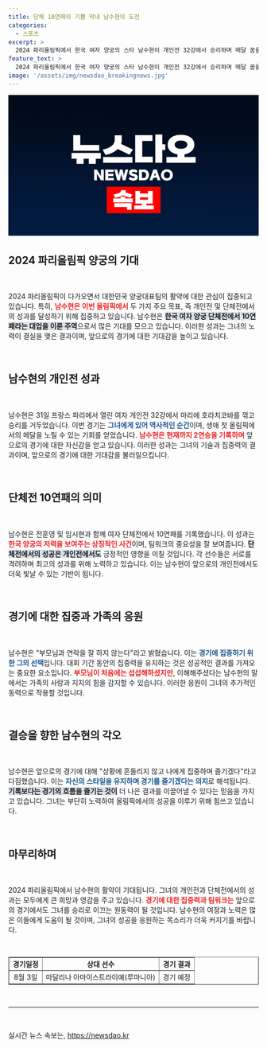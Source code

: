 ```yaml
---
title: 단체 10연패의 기쁨 막내 남수현의 도전
categories:
  - 스포츠
excerpt: >
  2024 파리올림픽에서 한국 여자 양궁의 스타 남수현이 개인전 32강에서 승리하며 메달 꿈을 이어갔다. 여자 단체전 10연패 달성 후에도 변치 않는 집중력으로 혼자서도 최선을 다할 준비가 되어있다.
feature_text: >
  2024 파리올림픽에서 한국 여자 양궁의 스타 남수현이 개인전 32강에서 승리하며 메달 꿈을 이어갔다. 여자 단체전 10연패 달성 후에도 변치 않는 집중력으로 혼자서도 최선을 다할 준비가 되어있다.
image: '/assets/img/newsdao_breakingnews.jpg'
---
```


<p><img src="/assets/img/newsdao_breakingnews.jpg" alt="firstkoreanews 속보" /></p>

<h2 data-ke-size="size26">2024 파리올림픽 양궁의 기대</h2>

<p data-ke-size="size16">&nbsp;</p>

<p>2024 파리올림픽이 다가오면서 대한민국 양궁대표팀의 활약에 대한 관심이 집중되고 있습니다. 특히, <b><span style="color: #ee2323;">남수현은 이번 올림픽에서</span></b> 두 가지 주요 목표, 즉 개인전 및 단체전에서의 성과를 달성하기 위해 집중하고 있습니다. 남수현은 <b><span style="background-color: #21538527;">한국 여자 양궁 단체전에서 10연패라는 대업을 이룬 주역</span></b>으로서 많은 기대를 모으고 있습니다. 이러한 성과는 그녀의 노력이 결실을 맺은 결과이며, 앞으로의 경기에 대한 기대감을 높이고 있습니다.</p>

<p data-ke-size="size16">&nbsp;</p>

<h2 data-ke-size="size26">남수현의 개인전 성과</h2>

<p data-ke-size="size16">&nbsp;</p>

<p>남수현은 31일 프랑스 파리에서 열린 여자 개인전 32강에서 마리에 호라치코바를 꺾고 승리를 거두었습니다. 이번 경기는 <b><span style="color: #1a5490;">그녀에게 있어 역사적인 순간</span></b>이며, 생애 첫 올림픽에서의 메달을 노릴 수 있는 기회를 얻었습니다. <b><span style="color: #ee2323;">남수현은 현재까지 2연승을 기록하며</span></b> 앞으로의 경기에 대한 자신감을 얻고 있습니다. 이러한 성과는 그녀의 기술과 집중력의 결과이며, 앞으로의 경기에 대한 기대감을 불러일으킵니다.</p>

<p data-ke-size="size16">&nbsp;</p>

<h2 data-ke-size="size26">단체전 10연패의 의미</h2>

<p data-ke-size="size16">&nbsp;</p>

<p>남수현은 전훈영 및 임시현과 함께 여자 단체전에서 10연패를 기록했습니다. 이 성과는 <b><span style="color: #ee2323;">한국 양궁의 저력을 보여주는 상징적인 사건</span></b>이며, 팀워크의 중요성을 잘 보여줍니다. <b><span style="background-color: #21538527;">단체전에서의 성공은 개인전에서도</span></b> 긍정적인 영향을 미칠 것입니다. 각 선수들은 서로를 격려하며 최고의 성과를 위해 노력하고 있습니다. 이는 남수현이 앞으로의 개인전에서도 더욱 빛날 수 있는 기반이 됩니다.</p>

<p data-ke-size="size16">&nbsp;</p>

<h2 data-ke-size="size26">경기에 대한 집중과 가족의 응원</h2>

<p data-ke-size="size16">&nbsp;</p>

<p>남수현은 "부모님과 연락을 잘 하지 않는다"라고 밝혔습니다. 이는 <b><span style="color: #1a5490;">경기에 집중하기 위한 그의 선택</span></b>입니다. 대회 기간 동안의 집중력을 유지하는 것은 성공적인 결과를 가져오는 중요한 요소입니다. <b><span style="color: #ee2323;">부모님이 처음에는 섭섭해하셨지만</span></b>, 이해해주셨다는 남수현의 말에서는 가족의 사랑과 지지의 힘을 감지할 수 있습니다. 이러한 응원이 그녀의 추가적인 동력으로 작용할 것입니다.</p>

<p data-ke-size="size16">&nbsp;</p>

<h2 data-ke-size="size26">결승을 향한 남수현의 각오</h2>

<p data-ke-size="size16">&nbsp;</p>

<p>남수현은 앞으로의 경기에 대해 "상황에 흔들리지 않고 나에게 집중하며 즐기겠다"라고 다짐했습니다. 이는 <b><span style="color: #1a5490;">자신의 스타일을 유지하며 경기를 즐기겠다는 의지</span></b>로 해석됩니다. <b><span style="background-color: #21538527;">기록보다는 경기의 흐름을 즐기는 것이</span></b> 더 나은 결과를 이끌어낼 수 있다는 믿음을 가지고 있습니다. 그녀는 부단히 노력하여 올림픽에서의 성공을 이루기 위해 힘쓰고 있습니다.</p>

<p data-ke-size="size16">&nbsp;</p>

<h2 data-ke-size="size26">마무리하며</h2>

<p data-ke-size="size16">&nbsp;</p>

<p>2024 파리올림픽에서 남수현의 활약이 기대됩니다. 그녀의 개인전과 단체전에서의 성과는 모두에게 큰 희망과 영감을 주고 있습니다. <b><span style="color: #ee2323;">경기에 대한 집중력과 팀워크는</span></b> 앞으로의 경기에서도 그녀를 승리로 이끄는 원동력이 될 것입니다. 남수현의 여정과 노력은 많은 이들에게 도움이 될 것이며, 그녀의 성공을 응원하는 목소리가 더욱 커지기를 바랍니다.</p>

<p data-ke-size="size16">&nbsp;</p>

<table border="1">
<tr>
<td style="text-align: center; height: 17px;"><b>경기일정</b></td>
<td style="text-align: center; height: 17px;"><b>상대 선수</b></td>
<td style="text-align: center; height: 17px;"><b>경기 결과</b></td>
</tr>
<tr>
<td style="text-align: center; height: 17px;">8월 3일</td>
<td style="text-align: center; height: 17px;">마달리나 아마이스트라이예(루마니아)</td>
<td style="text-align: center; height: 17px;">경기 예정</td>
</tr>
</table> 

<p data-ke-size="size16">&nbsp;</p>

<hr> 

<p data-ke-size="size16">&nbsp;</p>
실시간 뉴스 속보는, <a href="https://newsdao.kr" rel="dofollow">https://newsdao.kr</a>


